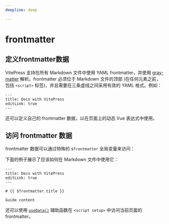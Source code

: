 ```yaml
---
deepline: deep

---
```


# frontmatter



## 定义frontmatter数据

VitePress 支持在所有 Markdown 文件中使用 YAML frontmatter，并使用 [gray-matter](https://github.com/jonschlinkert/gray-matter) 解析。frontmatter 必须位于 Markdown 文件的顶部 (在任何元素之前，包括 `<script>` 标签)，并且需要在三条虚线之间采用有效的 YAML 格式。例如：



```
---
title: Docs with VitePress
editLink: true
---
```



还可以定义自己的 frontmatter 数据，以在页面上的动态 Vue 表达式中使用。

## 访问 frontmatter 数据

frontmatter 数据可以通过特殊的 `$frontmatter` 全局变量来访问：

下面的例子展示了应该如何在 Markdown 文件中使用它：



```
---
title: Docs with VitePress
editLink: true
---

# {{ $frontmatter.title }}

Guide content
```

还可以使用 [`useData()`](https://vitepress.dev/zh/reference/runtime-api#usedata) 辅助函数在 `<script setup>` 中访问当前页面的 frontmatter。
